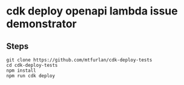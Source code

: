 # cdk deploy openapi lambda issue demonstrator

## Steps
```
git clone https://github.com/mtfurlan/cdk-deploy-tests
cd cdk-deploy-tests
npm install
npm run cdk deploy
```
